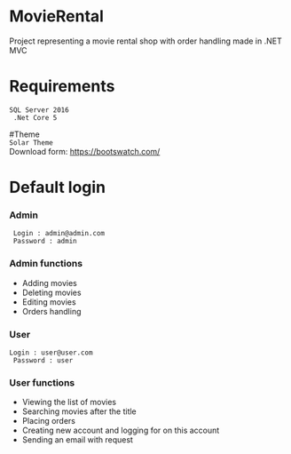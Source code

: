 # MovieRental
Project representing a movie rental shop with order handling made in .NET MVC 

# Requirements
`` SQL Server 2016 ``
<br/>
`` .Net Core 5``
<br/>

#Theme
<br/>
``Solar Theme``
<br/>
Download form: https://bootswatch.com/
<br/>

# Default login
### Admin
`` Login : admin@admin.com``
<br/>
`` Password : admin``
<br/>

### Admin functions
- Adding movies
- Deleting movies
- Editing movies
 - Orders handling

### User
``Login : user@user.com``
<br/>
`` Password : user``
<br/>
### User functions
 - Viewing the list of movies
 - Searching movies after the title
 - Placing orders
 - Creating new account and logging for on this account
 - Sending an email with request
